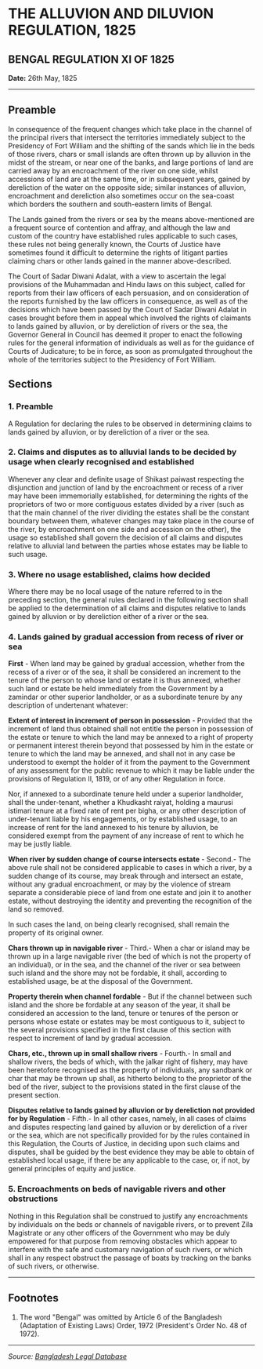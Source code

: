 # THE ALLUVION AND DILUVION REGULATION, 1825

## BENGAL REGULATION XI OF 1825

**Date:** 26th May, 1825

---

## Preamble

In consequence of the frequent changes which take place in the channel of the principal rivers that intersect the territories immediately subject to the Presidency of Fort William and the shifting of the sands which lie in the beds of those rivers, chars or small islands are often thrown up by alluvion in the midst of the stream, or near one of the banks, and large portions of land are carried away by an encroachment of the river on one side, whilst accessions of land are at the same time, or in subsequent years, gained by dereliction of the water on the opposite side; similar instances of alluvion, encroachment and dereliction also sometimes occur on the sea-coast which borders the southern and south-eastern limits of Bengal.

The Lands gained from the rivers or sea by the means above-mentioned are a frequent source of contention and affray, and although the law and custom of the country have established rules applicable to such cases, these rules not being generally known, the Courts of Justice have sometimes found it difficult to determine the rights of litigant parties claiming chars or other lands gained in the manner above-described.

The Court of Sadar Diwani Adalat, with a view to ascertain the legal provisions of the Muhammadan and Hindu laws on this subject, called for reports from their law officers of each persuasion, and on consideration of the reports furnished by the law officers in consequence, as well as of the decisions which have been passed by the Court of Sadar Diwani Adalat in cases brought before them in appeal which involved the rights of claimants to lands gained by alluvion, or by dereliction of rivers or the sea, the Governor General in Council has deemed it proper to enact the following rules for the general information of individuals as well as for the guidance of Courts of Judicature; to be in force, as soon as promulgated throughout the whole of the territories subject to the Presidency of Fort William.

## Sections

### 1. Preamble
A Regulation for declaring the rules to be observed in determining claims to lands gained by alluvion, or by dereliction of a river or the sea.

### 2. Claims and disputes as to alluvial lands to be decided by usage when clearly recognised and established
Whenever any clear and definite usage of Shikast paiwast respecting the disjunction and junction of land by the encroachment or recess of a river may have been immemorially established, for determining the rights of the proprietors of two or more contiguous estates divided by a river (such as that the main channel of the river dividing the estates shall be the constant boundary between them, whatever changes may take place in the course of the river, by encroachment on one side and accession on the other), the usage so established shall govern the decision of all claims and disputes relative to alluvial land between the parties whose estates may be liable to such usage.

### 3. Where no usage established, claims how decided
Where there may be no local usage of the nature referred to in the preceding section, the general rules declared in the following section shall be applied to the determination of all claims and disputes relative to lands gained by alluvion or by dereliction either of a river or the sea.

### 4. Lands gained by gradual accession from recess of river or sea
**First** - When land may be gained by gradual accession, whether from the recess of a river or of the sea, it shall be considered an increment to the tenure of the person to whose land or estate it is thus annexed, whether such land or estate be held immediately from the Government by a zamindar or other superior landholder, or as a subordinate tenure by any description of undertenant whatever:

**Extent of interest in increment of person in possession** - Provided that the increment of land thus obtained shall not entitle the person in possession of the estate or tenure to which the land may be annexed to a right of property or permanent interest therein beyond that possessed by him in the estate or tenure to which the land may be annexed, and shall not in any case be understood to exempt the holder of it from the payment to the Government of any assessment for the public revenue to which it may be liable under the provisions of Regulation II, 1819, or of any other Regulation in force.

Nor, if annexed to a subordinate tenure held under a superior landholder, shall the under-tenant, whether a Khudkasht raiyat, holding a maurusi istimari tenure at a fixed rate of rent per bigha, or any other description of under-tenant liable by his engagements, or by established usage, to an increase of rent for the land annexed to his tenure by alluvion, be considered exempt from the payment of any increase of rent to which he may be justly liable.

**When river by sudden change of course intersects estate** - Second.- The above rule shall not be considered applicable to cases in which a river, by a sudden change of its course, may break through and intersect an estate, without any gradual encroachment, or may by the violence of stream separate a considerable piece of land from one estate and join it to another estate, without destroying the identity and preventing the recognition of the land so removed.

In such cases the land, on being clearly recognised, shall remain the property of its original owner.

**Chars thrown up in navigable river** - Third.- When a char or island may be thrown up in a large navigable river (the bed of which is not the property of an individual), or in the sea, and the channel of the river or sea between such island and the shore may not be fordable, it shall, according to established usage, be at the disposal of the Government.

**Property therein when channel fordable** - But if the channel between such island and the shore be fordable at any season of the year, it shall be considered an accession to the land, tenure or tenures of the person or persons whose estate or estates may be most contiguous to it, subject to the several provisions specified in the first clause of this section with respect to increment of land by gradual accession.

**Chars, etc., thrown up in small shallow rivers** - Fourth.- In small and shallow rivers, the beds of which, with the jalkar right of fishery, may have been heretofore recognised as the property of individuals, any sandbank or char that may be thrown up shall, as hitherto belong to the proprietor of the bed of the river, subject to the provisions stated in the first clause of the present section.

**Disputes relative to lands gained by alluvion or by dereliction not provided for by Regulation** - Fifth.- In all other cases, namely, in all cases of claims and disputes respecting land gained by alluvion or by dereliction of a river or the sea, which are not specifically provided for by the rules contained in this Regulation, the Courts of Justice, in deciding upon such claims and disputes, shall be guided by the best evidence they may be able to obtain of established local usage, if there be any applicable to the case, or, if not, by general principles of equity and justice.

### 5. Encroachments on beds of navigable rivers and other obstructions
Nothing in this Regulation shall be construed to justify any encroachments by individuals on the beds or channels of navigable rivers, or to prevent Zila Magistrate or any other officers of the Government who may be duly empowered for that purpose from removing obstacles which appear to interfere with the safe and customary navigation of such rivers, or which shall in any respect obstruct the passage of boats by tracking on the banks of such rivers, or otherwise.

---

## Footnotes

1. The word "Bengal" was omitted by Article 6 of the Bangladesh (Adaptation of Existing Laws) Order, 1972 (President's Order No. 48 of 1972).

---

*Source: [Bangladesh Legal Database](http://bdlaws.minlaw.gov.bd/act-details-1319.html)*
